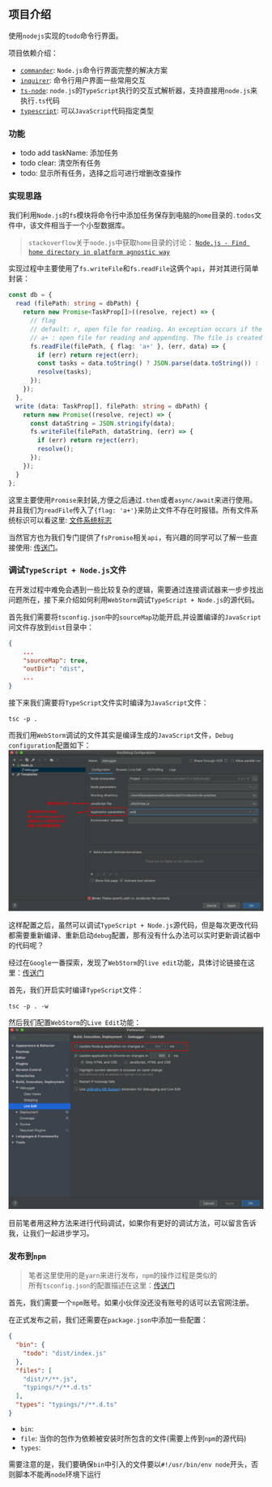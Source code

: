 ## 项目介绍
使用`nodejs`实现的`todo`命令行界面。

项目依赖介绍：  

* [`commander`](https://github.com/tj/commander.js): `Node.js`命令行界面完整的解决方案
* [`inquirer`](https://github.com/SBoudrias/Inquirer.js/): 命令行用户界面一些常用交互
* [`ts-node`](https://github.com/TypeStrong/ts-node): `node.js`的`TypeScript`执行的交互式解析器，支持直接用`node.js`来执行`.ts`代码
* [`typescript`](https://github.com/microsoft/TypeScript): 可以`JavaScript`代码指定类型

### 功能

* todo add taskName: 添加任务
* todo clear: 清空所有任务
* todo: 显示所有任务，选择之后可进行增删改查操作

### 实现思路

我们利用`Node.js`的`fs`模块将命令行中添加任务保存到电脑的`home`目录的`.todos`文件中，该文件相当于一个小型数据库。

> `stackoverflow`关于`node.js`中获取`home`目录的讨论：
  [`Node.js - Find home directory in platform agnostic way`](https://stackoverflow.com/questions/9080085/node-js-find-home-directory-in-platform-agnostic-way)

实现过程中主要使用了`fs.writeFile`和`fs.readFile`这俩个`api`，并对其进行简单封装：  
```typescript
const db = {
  read (filePath: string = dbPath) {
    return new Promise<TaskProp[]>((resolve, reject) => {
      // flag
      // default: r, open file for reading. An exception occurs if the file does not exist
      // a+ : open file for reading and appending. The file is created if it does not exist
      fs.readFile(filePath, { flag: 'a+' }, (err, data) => {
        if (err) return reject(err);
        const tasks = data.toString() ? JSON.parse(data.toString()) : [];
        resolve(tasks);
      });
    });
  },
  write (data: TaskProp[], filePath: string = dbPath) {
    return new Promise((resolve, reject) => {
      const dataString = JSON.stringify(data);
      fs.writeFile(filePath, dataString, (err) => {
        if (err) return reject(err);
        resolve();
      });
    });
  }
};
```
这里主要使用`Promise`来封装,方便之后通过`.then`或者`async/await`来进行使用。并且我们为`readFile`传入了`{flag: 'a+'}`来防止文件不存在时报错。所有文件系统标识可以看这里: [文件系统标志](http://nodejs.cn/api/fs.html#fs_file_system_flags)

当然官方也为我们专门提供了`fsPromise`相关`api`，有兴趣的同学可以了解一些直接使用: [传送门](http://nodejs.cn/api/fs.html#fs_fs_promises_api)。


### 调试`TypeScript + Node.js`文件

在开发过程中难免会遇到一些比较复杂的逻辑，需要通过连接调试器来一步步找出问题所在，接下来介绍如何利用`WebStorm`调试`TypeScript + Node.js`的源代码。

首先我们需要将`tsconfig.json`中的`sourceMap`功能开启,并设置编译的`JavaScript`问文件存放到`dist`目录中：  
```json
{
    ...
    "sourceMap": true,
    "outDir": "dist",
    ...
}
```

接下来我们需要将`TypeScript`文件实时编译为`JavaScript`文件：  
```shell script
tsc -p .
```

而我们用`WebStorm`调试的文件其实是编译生成的`JavaScript`文件，`Debug configuration`配置如下：  
![](https://raw.githubusercontent.com/wangkaiwd/drawing-bed/master/webstorm-debug-ts-configuration.png)

这样配置之后，虽然可以调试`TypeScript + Node.js`源代码，但是每次更改代码都需要重新编译、重新启动`debug`配置，那有没有什么办法可以实时更新调试器中的代码呢？

经过在`Google`一番探索，发现了`WebStorm`的`live edit`功能，具体讨论链接在这里：[传送门](https://stackoverflow.com/a/45716154/11720536)

首先，我们开启实时编译`TypeScript`文件：
```shell script
tsc -p . -w
```

然后我们配置`WebStorm`的`Live Edit`功能：
![](https://raw.githubusercontent.com/wangkaiwd/drawing-bed/master/node-debugger-live-edit.png)

目前笔者用这种方法来进行代码调试，如果你有更好的调试方法，可以留言告诉我，让我们一起进步学习。


### 发布到`npm`
> 笔者这里使用的是`yarn`来进行发布，`npm`的操作过程是类似的  
> 所有`tsconfig.json`的配置描述在这里：[传送门](http://json.schemastore.org/tsconfig)

首先，我们需要一个`npm`账号。如果小伙伴没还没有账号的话可以去官网注册。

在正式发布之前，我们还需要在`package.json`中添加一些配置：  
```json
{
  "bin": {
    "todo": "dist/index.js"
  },
  "files": [
    "dist/*/**.js",
    "typings/*/**.d.ts"
  ],
  "types": "typings/*/**.d.ts"
}
```
* `bin`:
* `file`: 当你的包作为依赖被安装时所包含的文件(需要上传到`npm`的源代码)
* `types`: 

需要注意的是，我们要确保`bin`中引入的文件要以`#!/usr/bin/env node`开头，否则脚本不能再`node`环境下运行
